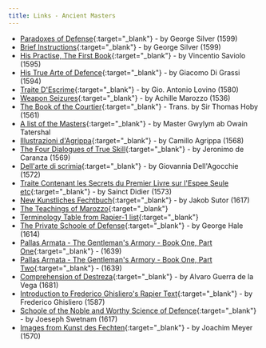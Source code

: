 ```yaml
---
title: Links - Ancient Masters
---
```


* [Paradoxes of Defense](http://www.pbm.com/~lindahl/paradoxes.html){:target="_blank"} - by George Silver (1599)
* [Brief Instructions](http://www.pbm.com/~lindahl/brief.html){:target="_blank"} - by George Silver (1599)
* [His Practise, The First Book](http://www.cs.unc.edu/~hudson/saviolo/){:target="_blank"} - by Vincentio Saviolo (1595)
* [His True Arte of Defence](http://www.cs.unc.edu/~hudson/digrassi/){:target="_blank"} - by Giacomo Di Grassi (1594)
* [Traite D'Escrime](http://jan.ucc.nau.edu/~wew/fencing/lovino.html){:target="_blank"} - by Gio. Antonio Lovino (1580)
* [Weapon Seizures](http://jan.ucc.nau.edu/~wew/fencing/seizures.html){:target="_blank"} - by Achille Marozzo (1536)
* [The Book of the Courtier](http://darkwing.uoregon.edu/~rbear/courtier/courtier.html){:target="_blank"} - Trans. by Sir Thomas Hoby (1561)
* [A list of the Masters](http://jan.ucc.nau.edu/~wew/fencing/masters.html){:target="_blank"} - by Master Gwylym ab Owain Tatershal
* [Illustrazioni d'Agrippa](http://jan.ucc.nau.edu/~wew/fencing/agrippa/agrippa_illus.html){:target="_blank"} - by Camillo Agrippa (1568)
* [The Four Dialogues of True Skill](http://jan.ucc.nau.edu/~wew/fencing/caranza.html){:target="_blank"} - by Jeronimo de Caranza (1569)
* [Dell'arte di scrimia](http://jan.ucc.nau.edu/~wew/fencing/agrippa/agrippa_illus.html){:target="_blank"} - by Giovannia Dell'Agocchie (1572)
* [Traite Contenant les Secrets du Premier Livre sur l'Espee Seule etc](http://jan.ucc.nau.edu/~wew/fencing/didier.htm){:target="_blank"} - by Sainct Didier (1573)
* [New Kunstliches Fechtbuch](http://fs.spinfo.uni-koeln.de/~dieke/Sutor/){:target="_blank"} - by Jakob Sutor (1617)
* [The Teachings of Marozzo](http://jan.ucc.nau.edu/~wew/other/gr/){:target="_blank"}
* [Terminology Table from Rapier-1 list](http://www.sonic.net/~willena/TermChart3_02.html){:target="_blank"}
* [The Private Schoole of Defense](http://www.thehaca.com/Manuals/FullPSoDtext.htm){:target="_blank"} - by George Hale (1614)
* [Pallas Armata - The Gentleman's Armory - Book One, Part One](http://www.thehaca.com/pallas.htm){:target="_blank"} - (1639)
* [Pallas Armata - The Gentleman's Armory - Book One, Part Two](http://www.thehaca.com/pallas2.htm){:target="_blank"} - (1639)
* [Comprehension of Destreza](http://www.thehaca.com/destreza.htm){:target="_blank"} - by Alvaro Guerra de la Vega (1681)
* [Introduction to Frederico Ghisliero's Rapier Text](http://www.thehaca.com/essays/Regole.htm){:target="_blank"} - by Frederico Ghisliero (1587)
* [Schoole of the Noble and Worthy Science of Defence](http://www.thehaca.com/swetnam.htm){:target="_blank"} - by Joeseph Swetnam (1617)
* [Images from Kunst des Fechten](http://www.thehaca.com/pdf/JoachimMeyer.htm){:target="_blank"} - by Joachim Meyer (1570)
